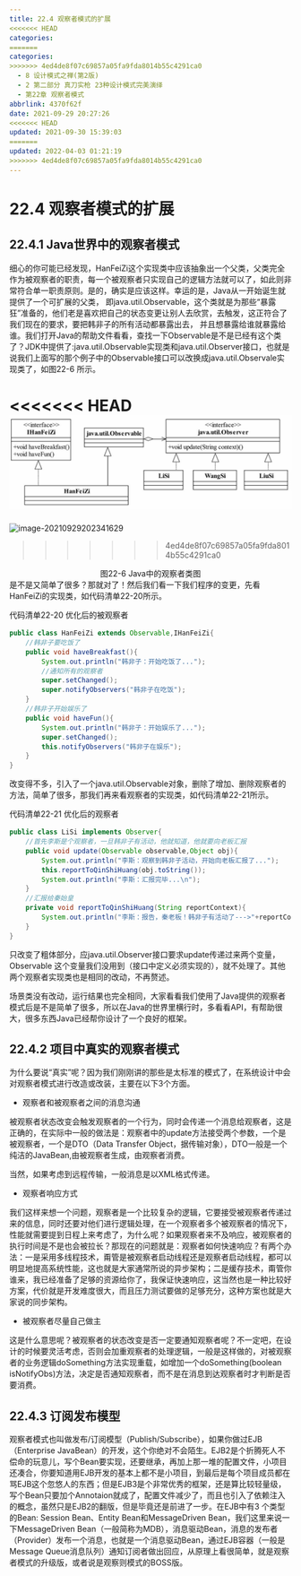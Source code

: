 ```yaml
---
title: 22.4 观察者模式的扩展
<<<<<<< HEAD
categories:
=======
categories: 
>>>>>>> 4ed4de8f07c69857a05fa9fda8014b55c4291ca0
  - 8 设计模式之禅(第2版)
  - 2 第二部分 真刀实枪 23种设计模式完美演绎
  - 第22章 观察者模式
abbrlink: 4370f62f
date: 2021-09-29 20:27:26
<<<<<<< HEAD
updated: 2021-09-30 15:39:03
=======
updated: 2022-04-03 01:21:19
>>>>>>> 4ed4de8f07c69857a05fa9fda8014b55c4291ca0
---
```

# 22.4 观察者模式的扩展
## 22.4.1 Java世界中的观察者模式
细心的你可能已经发现，HanFeiZi这个实现类中应该抽象出一个父类，父类完全作为被观察者的职责，每一个被观察者只实现自己的逻辑方法就可以了，如此则非常符合单一职责原则。是的，确实是应该这样。幸运的是，Java从一开始诞生就提供了一个可扩展的父类， 即java.util.Observable，这个类就是为那些“暴露狂”准备的，他们老是喜欢把自己的状态变更让别人去欣赏，去触发，这正符合了我们现在的要求，要把韩非子的所有活动都暴露出去， 并且想暴露给谁就暴露给谁。我们打开Java的帮助文件看看，查找一下Observable是不是已经有这个类了？JDK中提供了:java.util.Observable实现类和java.util.Observer接口，也就是说我们上面写的那个例子中的Observable接口可以改换成java.util.Observale实现类了，如图22-6 所示。

<<<<<<< HEAD
![image-20210929202341629](https://raw.githubusercontent.com/lanlan2017/images/master/Blog/Sum/20210929202341.png)
=======
![image-20210929202341629](https://gitee.com/XiaoLan223/images/raw/master/Blog/Sum/20210929202341.png)
>>>>>>> 4ed4de8f07c69857a05fa9fda8014b55c4291ca0

<center>图22-6 Java中的观察者类图</center>
是不是又简单了很多？那就对了！然后我们看一下我们程序的变更，先看HanFeiZi的实现类，如代码清单22-20所示。

代码清单22-20 优化后的被观察者
```java
public class HanFeiZi extends Observable,IHanFeiZi{
    //韩非子要吃饭了
    public void haveBreakfast(){
        System.out.println("韩非子：开始吃饭了...");
        //通知所有的观察者
        super.setChanged();
        super.notifyObservers("韩非子在吃饭");
    }
    //韩非子开始娱乐了
    public void haveFun(){
        System.out.println("韩非子：开始娱乐了...");
        super.setChanged();
        this.notifyObservers("韩非子在娱乐");
    }
}
```
改变得不多，引入了一个java.util.Observable对象，删除了增加、删除观察者的方法，简单了很多，那我们再来看观察者的实现类，如代码清单22-21所示。

代码清单22-21 优化后的观察者
```java
public class LiSi implements Observer{
    //首先李斯是个观察者，一旦韩非子有活动，他就知道，他就要向老板汇报
    public void update(Observable observable,Object obj){
        System.out.println("李斯：观察到韩非子活动，开始向老板汇报了...");
        this.reportToQinShiHuang(obj.toString());
        System.out.println("李斯：汇报完毕...\n");
    }
    //汇报给秦始皇
    private void reportToQinShiHuang(String reportContext){
        System.out.println("李斯：报告，秦老板！韩非子有活动了--->"+reportContext);
    }
}
```
只改变了粗体部分，应java.util.Observer接口要求update传递过来两个变量，Observable 这个变量我们没用到（接口中定义必须实现的），就不处理了。其他两个观察者实现类也是相同的改动，不再赘述。

场景类没有改动，运行结果也完全相同，大家看看我们使用了Java提供的观察者模式后是不是简单了很多，所以在Java的世界里横行时，多看看API，有帮助很大，很多东西Java已经帮你设计了一个良好的框架。

## 22.4.2 项目中真实的观察者模式
为什么要说“真实”呢？因为我们刚刚讲的那些是太标准的模式了，在系统设计中会对观察者模式进行改造或改装，主要在以下3个方面。

- 观察者和被观察者之间的消息沟通

被观察者状态改变会触发观察者的一个行为，同时会传递一个消息给观察者，这是正确的，在实际中一般的做法是：观察者中的update方法接受两个参数，一个是被观察者，一个是DTO（Data Transfer Object，据传输对象），DTO一般是一个纯洁的JavaBean,由被观察者生成，由观察者消费。

当然，如果考虑到远程传输，一般消息是以XML格式传递。

- 观察者响应方式

我们这样来想一个问题，观察者是一个比较复杂的逻辑，它要接受被观察者传递过来的信息，同时还要对他们进行逻辑处理，在一个观察者多个被观察者的情况下，性能就需要提到日程上来考虑了，为什么呢？如果观察者来不及响应，被观察者的执行时间是不是也会被拉长？那现在的问题就是：观察者如何快速响应？有两个办法：一是采用多线程技术，甭管是被观察者启动线程还是观察者启动线程，都可以明显地提高系统性能，这也就是大家通常所说的异步架构；二是缓存技术，甭管你谁来，我已经准备了足够的资源给你了，我保证快速响应，这当然也是一种比较好方案，代价就是开发难度很大，而且压力测试要做的足够充分，这种方案也就是大家说的同步架构。

- 被观察者尽量自己做主

这是什么意思呢？被观察者的状态改变是否一定要通知观察者呢？不一定吧，在设计的时候要灵活考虑，否则会加重观察者的处理逻辑，一般是这样做的，对被观察者的业务逻辑doSomething方法实现重载，如增加一个doSomething(boolean isNotifyObs)方法，决定是否通知观察者，而不是在消息到达观察者时才判断是否要消费。

## 22.4.3 订阅发布模型
观察者模式也叫做发布/订阅模型（Publish/Subscribe），如果你做过EJB（Enterprise JavaBean）的开发，这个你绝对不会陌生。EJB2是个折腾死人不偿命的玩意儿，写个Bean要实现，还要继承，再加上那一堆的配置文件，小项目还凑合，你要知道用EJB开发的基本上都不是小项目，到最后是每个项目成员都在骂EJB这个忽悠人的东西；但是EJB3是个非常优秀的框架，还是算比较轻量级，写个Bean只要加个Annotaion就成了，配置文件减少了，而且也引入了依赖注入的概念，虽然只是EJB2的翻版，但是毕竟还是前进了一步。在EJB中有3 个类型的Bean: Session Bean、Entity Bean和MessageDriven Bean，我们这里来说一下MessageDriven Bean（一般简称为MDB），消息驱动Bean，消息的发布者（Provider）发布一个消息，也就是一个消息驱动Bean，通过EJB容器（一般是Message Queue消息队列）通知订阅者做出回应，从原理上看很简单，就是观察者模式的升级版，或者说是观察则模式的BOSS版。

